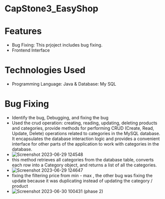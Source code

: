 # CapStone3_EasyShop
# Features 
* Bug Fixing: This prjoject includes bug fixing.
* Frontend Interface
# Technologies Used 
* Programming Language: Java & Database: My SQL
# Bug Fixing
* Identify the bug, Debugging, and fixing the bug
* Used the crud operation: creating, reading, updating, deleting products and categories, provide methods for performing CRUD (Create, Read, Update, Delete) operations related to categories in the MySQL database. It encapsulates the database interaction logic and provides a convenient interface for other parts of the application to work with categories in the database.
* ![Screenshot 2023-06-29 124548](https://github.com/Jada-T/CapStone3_EasyShop/assets/130481616/b584e698-312b-4c09-a53a-14ee17a4c8b5) 
* this method retrieves all categories from the database table, converts each row into a Category object, and returns a list of all the categories.
* ![Screenshot 2023-06-29 124647](https://github.com/Jada-T/CapStone3_EasyShop/assets/130481616/156fc224-8829-4ea6-bf8f-2675b8af1c7e)
* fixing the filtering price from min - max , the other bug was fixing the update because it was duplicating instead of updating the category / product
* ![Screenshot 2023-06-30 100431 (phase 2)](https://github.com/Jada-T/CapStone3_EasyShop/assets/130481616/b2ae8a74-10b5-40f6-866a-9c1298302204)
